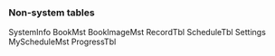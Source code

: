 ### Non-system tables
SystemInfo
BookMst
BookImageMst
RecordTbl
ScheduleTbl
Settings
MyScheduleMst
ProgressTbl
